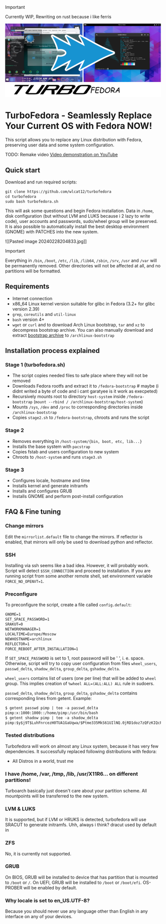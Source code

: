 > [!IMPORTANT]
> Currently WIP, Rewriting on rust because i like ferris


![TurboFedora](artwork.png)

# TurboFedora - Seamlessly Replace Your Current OS with Fedora NOW!
This script allows you to replace any Linux distribution with Fedora, preserving user data and some system configuration. 

TODO: Remake video
[Video demonstration on YouTube](https://youtu.be/OCnaunwBoWw) 

## Quick start
Download and run required scripts:
```
git clone https://github.com/wlcat12/turbofedora
cd turbofedora
sudo bash turbofedora.sh
```
This will ask some questions and begin Fedora installation. Data in `/home`, disk configuration (but without LVM and LUKS because i 2 lazy to write code), user accounts and passwords, sudo/wheel group will be preserved. It is also possible to automatically install the best desktop environment (GNOME) with PATCHES into the new system.

![[Pasted image 20240228204833.jpg]]

> [!IMPORTANT]
> Everything in `/bin`, `/boot`, `/etc`, `/lib`, `/lib64`, `/sbin`, `/srv`, `/usr` and `/var` will be permanently removed. Other directories will not be affected at all, and no partitions will be formatted.

## Requirements
* Internet connection
* x86_64 Linux kernel version suitable for glibc in Fedora (3.2+ for glibc version 2.39)
* `grep`, `coreutils` and `util-linux`
* `bash` version 4+
* `wget` or `curl` and to download Arch Linux bootstrap, `tar` and `xz` to decompress bootstrap archive. You can also manually download and extract [bootstrap archive](https://geo.mirror.pkgbuild.com/iso/latest/) to `/archlinux-bootstrap`

## Installation process explained
### Stage 1 (turbofedora.sh)
* The script copies needed files to safe place where they will not be removed
* Downloads Fedora rootfs and extract it to `/fedora-bootstrap` # maybe (i didnt writed a byte of code and i cant garatyee is it work as execpeted)
* Recursively mounts root to directory `host-system` inside `/fedora-bootstrap` (`mount --rbind / /archlinux-bootstrap/host-system`)
* Mounts `/sys`, `/dev` and `/proc` to corresponding directories inside `/archlinux-bootstrap`
* Copies `stage2.sh` to `/fedora-bootstrap`, chroots and runs the script
### Stage 2
* Removes everything in `/host-system/{bin, boot, etc, lib...}`
* Installs the base system with `pacstrap`
* Copies fstab and users configuration to new system
* Chroots to `/host-system` and runs `stage3.sh`
### Stage 3
* Configures locale, hostname and time
* Installs kernel and generate initramfs
* Installs and configures GRUB
* Installs GNOME and perform post-install configuration

## FAQ & Fine tuning

### Change mirrors
Edit the `mirrorlist.default` file to change the mirrors. If reflector is enabled, that mirrors will only be used to download python and reflector. 

### SSH
Installing via ssh seems like a bad idea. However, it will probably work. Script will detect `$SSH_CONNECTION` and proceed to installation. If you are running script from some another remote shell, set environment variable `FORCE_NO_OPENVT=1`.

### Preconfigure
To preconfigure the script, create a file called `config.default`:
```
GNOME=1
SET_SPACE_PASSWORD=1
SRAKUT=0
NETWORKMANAGER=1
LOCALTIME=Europe/Moscow
NEWHOSTNAME=archlinux
REFLECTOR=1
FORCE_REBOOT_AFTER_INSTALLATION=1
```
If `SET_SPACE_PASSWORD` is set to 1, root password will be ' ', i. e. space. Otherwise, script will try to copy user configuration from files `wheel_users`, `passwd_delta`, `shadow_delta`, `group_delta`, `gshadow_delta`. 

`wheel_users` contains list of users (one per line) that will be added to `wheel` group. This implies creation of `%wheel ALL=(ALL:ALL) ALL` rule in sudoers.

`passwd_delta`, `shadow_delta`, `group_delta`, `gshadow_delta` contains corresponding lines from getent. Example:
```
$ getent passwd pimp | tee -a passwd_delta
pimp:x:1000:1000::/home/pimp:/usr/bin/bash
$ getent shadow pimp | tee -a shadow_delta
pimp:$y$j9T$LuhFnrcezH0TUA1GaUqwa/$Ptme335MkS61UIlNQ.0jRD1doz7zQFzKIQcP6MXW6O1:19729:0:99999:7:::
```

### Tested distributions
Turbofedora will work on almost any Linux system, because it has very few dependencies. It successfully replaced following distributions with fedora:
* All Distros in a world, trust me

### I have /home, /var, /tmp, /lib, /usr/X11R6... on different partitions!
Turboarch basically just doesn't care about your partition scheme. All mountpoints will be transferred to the new system. 

### LVM & LUKS
It is supported, but if LVM or HRUKS is detected, turbofedora will use SRACUT to generate initramfs. Uhh, always i think?  dracut used by default in

### ZFS
No, it is currently not supported.

### GRUB
On BIOS, GRUB will be installed to device that has partition that is mounted to `/boot` or `/`. On UEFI, GRUB will be installed to `/boot` or `/boot/efi`. OS-PROBER will be enabled by default.

### Why locale is set to en_US.UTF-8?
Because you should never use any language other than English in any interface on any of your devices.
